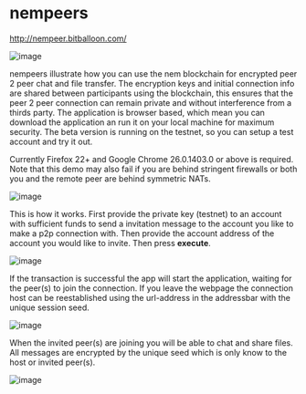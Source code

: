 # nempeers


http://nempeer.bitballoon.com/


![image](https://i.imgur.com/3IwZPCI.png)


nempeers illustrate how you can use the nem blockchain for encrypted peer 2 peer chat and file transfer. The encryption keys and initial connection info are shared between participants using the blockchain, this ensures that the peer 2 peer connection can remain private and without interference from a thirds party. The application is browser based, which mean you can download the application an run it on your local machine for maximum security. The beta version is running on the testnet, so you can setup a test account and try it out.

Currently Firefox 22+ and Google Chrome 26.0.1403.0 or above is required. Note that this demo may also fail if you are behind stringent firewalls or both you and the remote peer are behind symmetric NATs.

![image](https://image.ibb.co/mRG5Ko/Logo_Makr_5x_K7r_S.png)


This is how it works. First provide the private key (testnet) to an account with sufficient funds to send a invitation message to the account you like to make a p2p connection with. Then provide the account address of the account you would like to invite. Then press **execute**.


![image](https://imgur.com/md5Grj5.png)

If the transaction is successful the app will start the application, waiting for the peer(s) to join the connection. If you leave the webpage the connection host can be reestablished using the url-address in the addressbar with the unique session seed. 


![image](https://imgur.com/Bfykc7G.png)

When the invited peer(s) are joining you will be able to chat and share files. All messages are encrypted by the unique seed which is only know to the host or invited peer(s). 


![image](https://imgur.com/d3NcdDc.png)
